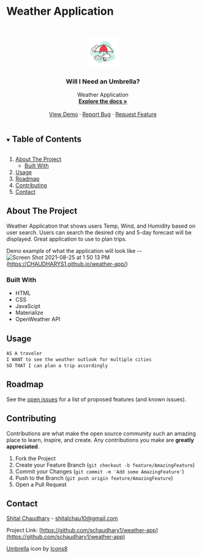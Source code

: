 # Weather Application
<!-- PROJECT LOGO -->
<br />
<p align="center">
  <a href="https://github.com/CHAUDHARYS1/weather-app">
    <img src="assets/images/icons8-umbrella-100.png" alt="Logo" width="80" height="80">
  </a>

  <h3 align="center">Will I Need an Umbrella?</h3>

  <p align="center">
    Weather Application
    <br />
    <a href="https://github.com/CHAUDHARYS1/weather-app"><strong>Explore the docs »</strong></a>
    <br />
    <br />
    <a href="https://github.com/schaudhary1/weather-app">View Demo</a>
    ·
    <a href="https://github.com/schaudhary1/weather-app/issues">Report Bug</a>
    ·
    <a href="https://github.com/schaudhary1/weather-app/issues">Request Feature</a>
  </p>
</p>



<!-- TABLE OF CONTENTS -->
<details open="open">
  <summary><h2 style="display: inline-block">Table of Contents</h2></summary>
  <ol>
    <li>
      <a href="#about-the-project">About The Project</a>
      <ul>
        <li><a href="#built-with">Built With</a></li>
      </ul>
    </li>
    <li><a href="#usage">Usage</a></li>
    <li><a href="#roadmap">Roadmap</a></li>
    <li><a href="#contributing">Contributing</a></li>
    <li><a href="#contact">Contact</a></li>
  </ol>
</details>



<!-- ABOUT THE PROJECT -->
## About The Project

Weather Application that shows users Temp, Wind, and Humidity based on user search. Users can search the desired city and 5-day forecast will be displayed. Great application to use to plan trips.

Demo example of what the application will look like --
<img width="1792" alt="Screen Shot 2021-08-25 at 1 50 13 PM" src="https://user-images.githubusercontent.com/39867916/130848264-0c8ec259-c914-4561-888a-8cc51acb98bb.png">
(https://CHAUDHARYS1.github.io/weather-app/)


### Built With

* HTML
* CSS
* JavaScipt
* Materialize
* OpenWeather API

<!-- USAGE EXAMPLES -->
## Usage

```
AS A traveler
I WANT to see the weather outlook for multiple cities
SO THAT I can plan a trip accordingly
```

<!-- ROADMAP -->
## Roadmap

See the [open issues](https://github.com/schaudhary1/weather-app/issues) for a list of proposed features (and known issues).



<!-- CONTRIBUTING -->
## Contributing

Contributions are what make the open source community such an amazing place to learn, inspire, and create. Any contributions you make are **greatly appreciated**.

1. Fork the Project
2. Create your Feature Branch (`git checkout -b feature/AmazingFeature`)
3. Commit your Changes (`git commit -m 'Add some AmazingFeature'`)
4. Push to the Branch (`git push origin feature/AmazingFeature`)
5. Open a Pull Request


<!-- CONTACT -->
## Contact

[Shital Chaudhary](https://www.linkedin.com/in/stlchaudhary/) - shitalchau10@gmail.com

Project Link: [https://github.com/schaudhary1/weather-app](https://github.com/schaudhary1/weather-app)

<a target="_blank" href="https://icons8.com/icon/64007/umbrella">Umbrella</a> icon by <a target="_blank" href="https://icons8.com">Icons8</a>